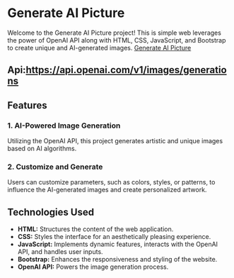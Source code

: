 # Generate AI Picture
Welcome to the Generate AI Picture project! This is simple web leverages the power of OpenAI API along with HTML, CSS, JavaScript, and Bootstrap to create unique and AI-generated images.
[Generate AI Picture](https://roaring-liger-74b1bd.netlify.app/)

## Api:https://api.openai.com/v1/images/generations
## Features

### 1. AI-Powered Image Generation

Utilizing the OpenAI API, this project generates artistic and unique images based on AI algorithms.

### 2. Customize and Generate

Users can customize parameters, such as colors, styles, or patterns, to influence the AI-generated images and create personalized artwork.


## Technologies Used

- **HTML:** Structures the content of the web application.
- **CSS:** Styles the interface for an aesthetically pleasing experience.
- **JavaScript:** Implements dynamic features, interacts with the OpenAI API, and handles user inputs.
- **Bootstrap:** Enhances the responsiveness and styling of the website.
- **OpenAI API:** Powers the image generation process.
